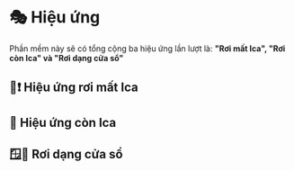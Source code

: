 # 🎭 Hiệu ứng 
Phần mềm này sẽ có tổng cộng ba hiệu ứng lần lượt là: **"Rơi mất Ica", "Rơi còn Ica" và "Rơi dạng cửa sổ"**

## 🦄❗ Hiệu ứng rơi mất Ica


## 🦄 Hiệu ứng còn Ica


## 🪟🦄 Rơi dạng cửa sổ